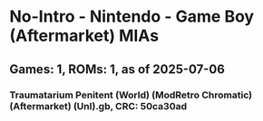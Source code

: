 # No-Intro - Nintendo - Game Boy (Aftermarket) MIAs
## Games: 1, ROMs: 1, as of 2025-07-06

### Traumatarium Penitent (World) (ModRetro Chromatic) (Aftermarket) (Unl).gb, CRC: 50ca30ad
